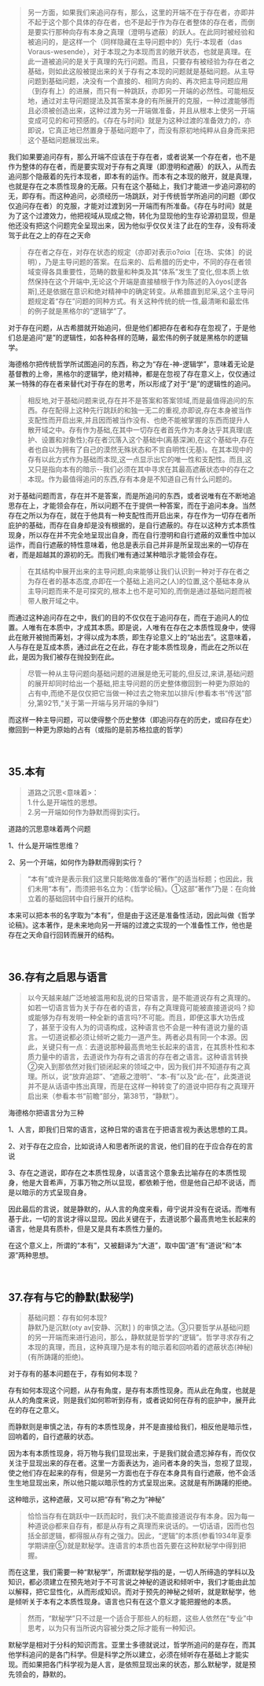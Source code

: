 <blockquote data-pid="ld_yo28T">另一方面，如果我们来追问存有，那么，这里的开端不在于存在者，亦即并不起于这个那个具体的存在者，也不是起于作为存在者整体的存在者，而倒是要实行那种向存有本身之真理（澄明与遮蔽）的跃人。在此同时被经验和被追问的，是这样一个（同样隐藏在主导问题中的）先行-本现者（das Voraus-wesende），对于本现之为本现而言的敞开状态，也就是真理。在此一道被追问的是关于真理的先行问题。而且，只要存有被经验为存在者之基础，则如此这般被提出来的关于存有之本现的问题就是基础问题。从主导问题到基础问题，决没有一个直接的、相同方向的、再次把主导问题应用（到存有上）的进展，而只有一种跳跃，亦即另一开端的必然性。可能相反地，通过对主导问题提法及其答案本身的有所展开的克服，一种过渡能够而且必须被创造出来，这种过渡为另一开端做准备，并且从根本上使另一开端变成可见的和可预感的。《存在与时间》就是为这种过渡的准备效力的，亦即说，它真正地已然置身于基础问题中了，而没有原初地纯粹从自身而来把这个基础问题展现出来。</blockquote><p data-pid="e9jIztuw">我们如果要追问存有，那么开端不应该在于存在者，或者说某一个存在者，也不是作为整体的存在者，而是要实现对于存有之真理（即澄明和遮蔽）的跃入，从而去追问那个隐蔽着的先行本现者，即本有的运作。而本有之本现的敞开，就是真理，也就是存在之本质性现身的无蔽。只有在这个基础上，我们才能进一步追问源初的无，即存有。而这种追问，必须经历一场跳跃，对于传统哲学所追问的问题（即仅仅追问存在者）的克服，才能对过渡到另一开端而有所准备。《存在与时间》就是为了这个过渡效力，他把视域从现成之物，转化为显现他的生存论源初显现，但是他还没有把这个问题完全呈现出来，因为他似乎仅仅关注了此在的生存，没有将凌驾于此在之上的存在之天命</p><blockquote data-pid="MqN20mdf">存在者之存在，对存在状态的规定（亦即对表示o?σiα［在场、实体］的说明），乃是主导问题的答案。在后来的、后希腊的历史中，不同的存在者领域变得各具重要性，范畴的数量和种类及其“体系”发生了变化,但本质上依然保持在这个开端中,无论这个开端是直接植根于作为陈述的入óyos[逻各斯],还是依据在意识和绝对精神中的确定转变。从希腊直到尼采,这个主导问题规定着“存在”问题的同种方式。有关这种传统的统一性,最清晰和最宏伟的例子就是黑格尔的“逻辑学”了。</blockquote><p data-pid="OtiZC-dJ">对于存在问题，从古希腊就开始追问，但是他们都把存在者和存在忽视了，于是他们总是追问“是”的逻辑性，如各种各样的范畴，最宏伟的例子就是黑格尔的逻辑学。</p><p data-pid="2Y_MsGt7">海德格尔把传统哲学所试图追问的东西，称之为“存在-神-逻辑学”，意味着无论是基督教的上帝，黑格尔的逻辑学，绝对精神，都是在忽视了存在意义上，仅仅通过某一特殊的存在者来替代对于存在的思考，所以形成了对于“是”的逻辑性的追问。</p><blockquote data-pid="lYihl15t">相反地,对于基础问题来说,存在并不是答案和答案领域,而是最值得追问的东西。存在配得上这种先行跳跃的和独一无二的重视,亦即说,存在本身被当作支配性而开启出来,并且因而被当作没有、也绝不能被掌握的东西而提升人散开域之中。存有作为基础,在其中一切存在者首先作为本身达乎其真理(底护、设置和对象性);存在者沉落入这个基础中(离基深渊),在这个基础中,存在者也自以为拥有了自己的漠然无殊状态和不言自明性(无基)。在其本现中的存有以此方式作为基础而本现,这一点显示出它的唯一性和支配性。而且,这又只是指向本有的暗示--我们必须在其中寻求在其最高遮蔽状态中的存在之本现。作为最值得追问的东西,存有本身是不知道自己有什么问题的。</blockquote><p data-pid="iSI0AfQP">对于基础问题而言，存在并不是答案，而是所追问的东西，或者说唯有在不断地追思存在上，才能领会存在，所以问题不在于提供一种答案，而在于追问本身。当然存在之所以为存在，就在于他具有一种支配性而开启出来，存在作为一切存在者所庇护的基础，而存在自身却是没有根据的，是自行遮蔽的。存在以这种方式本质性现身，所以存在并不完全地呈现出自身，而在自行澄明和自行遮蔽的双重性中加以运作，而自行遮蔽的特性意味着，他总是表示自己并非是所呈现出来的一切存在者，而是超越其的源初的无。而我们唯有通过某种暗示才能领会存在。</p><blockquote data-pid="Y8n9Fn_P">在其结构中展开出来的主导问题,向来能够让我们认识到一种对于存在者之为存在者的基本态度,亦即在一个基础上追问之(人)的位置,这个基础本身从主导问题而来不是可探究的,根本上也不是可知的,而倒是通过基础问题而被带人散开域之中。</blockquote><p data-pid="Ih7cH4AV">而通过这种追问存在之中，我们的目的不仅仅在于追问存在，而在于追问人的位置。人唯有在本质中，才成其本质。即是说，人唯有在存在之本质性现身中，使得此在敞开被抛而筹划，才得以成为本质，即生存论意义上的“站出去”。这意味着，人与存在是互成本质，通过此在之在此，存在才能本质性现身，而此在之所以在此，是因为我们被存在抛投到在此。</p><blockquote data-pid="E5NGrvCV">尽管一种从主导问题向基础问题的进展是绝无可能的,但反过,来讲,基础问题的展开却同时给出一个基础,把主导问题的历史整体撤回到一种更为原始的占有中,而绝不是仅仅把它当做一种过去之物来加以排斥(参看本书“传送”部分,第92节,“关于第一开端与另开端的争辩”)</blockquote><p data-pid="15JdEVfu">而这样一种主导问题，可以使得整个历史整体（即追问存在的历史，或曰存在史）撤回到一种更为原始的占有（或指的是前苏格拉底的哲学）</p><p><br></p><h2>35.本有</h2><blockquote data-pid="YGZRRQP3">道路之沉思&lt;意味着&gt;：<br>1.什么是开端性的思想。<br>2.另一开端如何作为静默而得到实行。</blockquote><p data-pid="f6Ya1vAd">道路的沉思意味着两个问题</p><p data-pid="NiP7PtB7">1、什么是开端性思维？</p><p data-pid="x-Yw_RlB">2、另一个开端，如何作为静默而得到实行？</p><blockquote data-pid="s3yL1IBU">“本有”或许是表示我们这里只能略做准备的“著作”的适当标题；也因此，我们未用“本有”，而须把书名立为：《哲学论稿》。①这部“著作”乃是：在向耸立着的基础回转中自行展开的结构。</blockquote><p data-pid="ke763gyG">本来可以把本书的名字取为“本有”，但是由于这还是准备性活动，因此叫做《哲学论稿》。这本著作，是未来地向另一开端的过渡之实现的一个准备性工作，他也是存在之天命自行回转而展开的结构。</p><p><br></p><h2>36.存有之启思与语言</h2><blockquote data-pid="WK0nJ2Q_">以今天越来越广泛地被滥用和乱说的日常语言，是不能道说存有之真理的。如若一切语言皆为关于存在者的语言，存有之真理竟可能被直接道说吗？抑或能够为存有发明一种全新的语言吗?不可能。而且，即便这事大功告成了，甚至于没有人为的词语构成，这种语言也不会是一种有道说力量的语言。一切道说都必须让倾听之能力一道产生。两者必具有同一个本源。因此，关键只有一点：去道说那种最高贵地生长起来的语言，在其质朴性和本质力量中的语言，去道说作为存有之语言的存在者之语言。这种语言转换②突入到那依然对我们锁闭起来的领域之中，因为我们并不知道存有之真理。所以，说“放弃追踪”、“遮蔽之澄明”、“本-有”以及“此-在”，此类道说并不是从话语中拣出真理，而是在这样一种转变了的道说中把存有之真理开启出来（参看本书“前瞻”部分，第38节，“静默”）。</blockquote><p data-pid="FjWWrX5V">海德格尔把语言分为三种</p><p data-pid="5kc9g0p6">1、人言，即我们日常的语言，这种日常的语言在于把语言视为表达思想的工具。</p><p data-pid="c5f-EaCN">2、对于存在之应合，比如说诗人和思者所说的言说，他们目的在于应合存在的言说</p><p data-pid="9022jMTA">3、存在之道说，即存在之本质性现身，以语言这个意象去比喻存在的本质性现身，他是大音希声，万事万物之所以显现，都依赖于他，但是他自己却不说话，而是以暗示的方式呈现自身。</p><p data-pid="DitTbVUi">因此最后的言说，就是静默的，从人言的角度来看，毋宁说并没有在说话。而唯有基于此，一切的言说才得以显现。因此关键在于，去道说那个最高贵地生长起来的语言，他是具有质朴，但是又是具有本质性力量的。</p><p data-pid="ltNMaj60">在这个意义上，所谓的“本有”，又被翻译为“大道”，取中国“道”有“道说”和“本源”两种思想。</p><p><br></p><h2>37.存有与它的静默(默秘学)</h2><blockquote data-pid="40CGjqFj">基础问题：存有如何本现?<br>静默乃是沉默(oty av[安静、沉默] ) 的审慎之法。③只要哲学从基础问题的另一开端而来进行追问，那么，静默就是哲学的“逻辑”。哲学寻求存有之本现的真理，而且，这种真理乃是本有的暗示着和回响着的遮蔽状态(神秘)(有所踌躇的拒绝)。</blockquote><p data-pid="q9UiOyiA">对于存有的基本问题在于，存有如何本现？</p><p data-pid="XK-4NBSm">存有如何本现这个问题，从存有角度，是存有本质性现身。而从此在角度，也就是从人的角度来说，则是我们如何聆听到存有，或者说如何在存有的庇护中，展开此在的存在之意义。</p><p data-pid="ajfF0pLp">而静默则是审慎之法，存有的本质性现身，并不是直接给我们，相反他是暗示性，回响着的，自行遮蔽的状态。</p><p data-pid="NyDAlITg">因为本有本质性现身，将万物与我们显现出来，于是我们就会遗忘掉存有，而仅仅关注于显现出来的存在者。这里一方面表达为，追问者本身的失当，忽视了显现，使之他们存在起来的存有，但是另一方面也在于存在本身具有自行遮蔽，他不会活生生地显现出来，所以他只能以暗示性的方式呈现出来。这就是有所踌躇的拒绝。</p><p data-pid="4vD-aRg8">这种暗示，这种遮蔽，又可以把“存有”称之为“神秘”</p><blockquote data-pid="sg_toheR">恰恰当存有在跳跃中一跃而起时，我们决不能直接道说存有本身。因为每一种道说@都来自存有，都是从存有之真理而来说话的。一切话语，因而也包括全部逻辑，都得服从存有之强力。因此，“逻辑”的本质(参看1934年夏季学期讲座⑤)就是默秘学。连语言的本质也首先要在这种默秘学中得到把握。</blockquote><p data-pid="ACyKaO-_">而在这里，我们需要一种“默秘学”，所谓默秘学指的是，一切人所缔造的学科以及知识，都必须建立在预先地对于不可言说之神秘的道说和倾听中，我们才能由此加以解释，把它显性化，从而形成知识。而对于预先的神秘之倾听，就是默秘学，他是倾听关于本有之本质性现身。语言也只有在这个意义才能把握他的本质。</p><blockquote data-pid="r0OPCBGw">然而，“默秘学”只不过是一个适合于那些人的标题，这些人依然在“专业”中思考，以为只有当所说内容被分类之际才能有一种知识。</blockquote><p data-pid="EKYXSeD7">默秘学是相对于分科的知识而言。亚里士多德就说过，哲学所追问的是存在，而其他学科追问的是各门科学。但是科学之所以建立，必须在倾听存在基础上才能实现。而如果把各门科学视为是人言，是依照显现出来的状态，那么默秘学，就是预先领会的，静默的。</p><p></p>